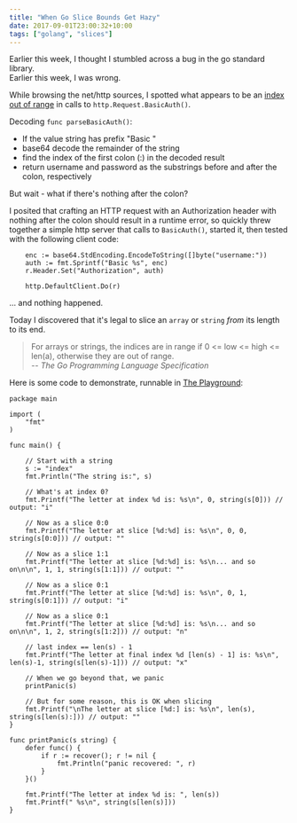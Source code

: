 ```yaml
---
title: "When Go Slice Bounds Get Hazy"
date: 2017-09-01T23:00:32+10:00
tags: ["golang", "slices"]
---
```


Earlier this week, I thought I stumbled across a bug in the go standard library.  
Earlier this week, I was wrong.  
  
While browsing the net/http sources, I spotted what appears to be an [index out of range](https://github.com/golang/go/blob/f9cf8e5ab11c7ea3f1b9fde302c0a325df020b1a/src/net/http/request.go#L869) in calls to `http.Request.BasicAuth()`.
  
Decoding `func parseBasicAuth()`:

- If the value string has prefix "Basic "
- base64 decode the remainder of the string
- find the index of the first colon (:) in the decoded result
- return username and password as the substrings before and after the colon, respectively

But wait - what if there's nothing after the colon?  
  
I posited that crafting an HTTP request with an Authorization header with nothing after the colon should result in a runtime error, so quickly threw together a simple http server that calls to `BasicAuth()`, started it, then tested with the following client code:  
```
	enc := base64.StdEncoding.EncodeToString([]byte("username:"))
	auth := fmt.Sprintf("Basic %s", enc)
	r.Header.Set("Authorization", auth)

	http.DefaultClient.Do(r)
```
... and nothing happened.

Today I discovered that it's legal to slice an `array` or `string` *from* its length to its end.  
  
> For arrays or strings, the indices are in range if 0 <= low <= high <= len(a), otherwise they are out of range.  
>  -- *The Go Programming Language Specification*

Here is some code to demonstrate, runnable in [The Playground](https://play.golang.org/p/PtgLSjCl2g):
```
package main

import (
	"fmt"
)

func main() {

	// Start with a string
	s := "index"
	fmt.Println("The string is:", s)

	// What's at index 0?
	fmt.Printf("The letter at index %d is: %s\n", 0, string(s[0])) // output: "i"

	// Now as a slice 0:0
	fmt.Printf("The letter at slice [%d:%d] is: %s\n", 0, 0, string(s[0:0])) // output: ""

	// Now as a slice 1:1
	fmt.Printf("The letter at slice [%d:%d] is: %s\n... and so on\n\n", 1, 1, string(s[1:1])) // output: ""

	// Now as a slice 0:1
	fmt.Printf("The letter at slice [%d:%d] is: %s\n", 0, 1, string(s[0:1])) // output: "i"

	// Now as a slice 0:1
	fmt.Printf("The letter at slice [%d:%d] is: %s\n... and so on\n\n", 1, 2, string(s[1:2])) // output: "n"

	// last index == len(s) - 1
	fmt.Printf("The letter at final index %d [len(s) - 1] is: %s\n", len(s)-1, string(s[len(s)-1])) // output: "x"

	// When we go beyond that, we panic
	printPanic(s)

	// But for some reason, this is OK when slicing
	fmt.Printf("\nThe letter at slice [%d:] is: %s\n", len(s), string(s[len(s):])) // output: ""
}

func printPanic(s string) {
	defer func() {
		if r := recover(); r != nil {
			fmt.Println("panic recovered: ", r)
		}
	}()

	fmt.Printf("The letter at index %d is: ", len(s))
	fmt.Printf(" %s\n", string(s[len(s)]))
}
```
